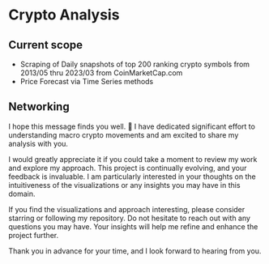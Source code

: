 # Crypto Analysis 

## Current scope
* Scraping of Daily snapshots of top 200 ranking crypto symbols from 2013/05 thru 2023/03 from CoinMarketCap.com
* Price Forecast via Time Series methods


## Networking
I hope this message finds you well. 👋 I have dedicated significant effort to understanding macro crypto movements and am excited to share my analysis with you.

I would greatly appreciate it if you could take a moment to review my work and explore my approach. This project is continually evolving, and your feedback is invaluable. I am particularly interested in your thoughts on the intuitiveness of the visualizations or any insights you may have in this domain.

If you find the visualizations and approach interesting, please consider starring or following my repository. Do not hesitate to reach out with any questions you may have. Your insights will help me refine and enhance the project further.

Thank you in advance for your time, and I look forward to hearing from you.
